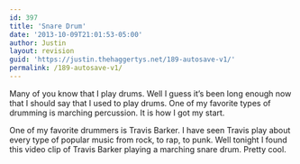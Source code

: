 ```yaml
---
id: 397
title: 'Snare Drum'
date: '2013-10-09T21:01:53-05:00'
author: Justin
layout: revision
guid: 'https://justin.thehaggertys.net/189-autosave-v1/'
permalink: /189-autosave-v1/
---
```


Many of you know that I play drums. Well I guess it’s been long enough now that I should say that I used to play drums. One of my favorite types of drumming is marching percussion. It is how I got my start.

One of my favorite drummers is Travis Barker. I have seen Travis play about every type of popular music from rock, to rap, to punk. Well tonight I found this video clip of Travis Barker playing a marching snare drum. Pretty cool.

<center><object height="355" width="425"><param name="movie" value="https://www.youtube.com/v/7NtM1MM76s0"></param><param name="wmode" value="transparent"></param><embed height="355" src="https://www.youtube.com/v/yOfsr9D-KXU&color1=0x402061&color2=0x9461ca" type="application/x-shockwave-flash" width="425" wmode="transparent"></embed></object></center>